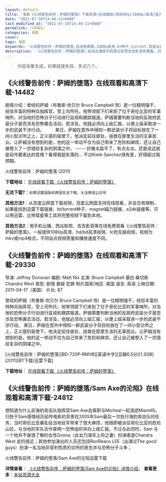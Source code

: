 ```yaml
---
layout: default
title: '电影《火线警告前传：萨姆的堕落》下载资源/在线播放/视频地址/1080p/高清/蓝光'
date: "2021-07-10T14:40:11+0800"
last_modified_at: "2021-07-10T14:40:11+0800"
permalink: /14482/
categories: 电影
cover:
tags: 电影
keywords: '火线警告前传：萨姆的堕落,在线免费看,1080p高清,bt种子,torrent,百度云盘,magnet,磁力链,迅雷下载资源'
description: '《火线警告前传：萨姆的堕落》在线云播放手机西瓜影院吉吉影音免费看，1080p高清bd/hd未删减完整版和tc抢先枪版，mkv/mp4格式，附带bt/torrent种子、magnet/磁力链、百度云盘、网盘资源迅雷下载链接'
---
```


>内容采集生成，如果链接失效，多试几个。


## 《火线警告前传：萨姆的堕落》在线观看和高清下载-14482

剧情介绍：曾经的萨姆（布鲁斯·坎贝尔 Bruce Campbell 饰）是一位精明强干，经验丰富的特种兵指挥官，受上司所托，他带领部下们来到了位于哥伦比亚的军事哨所，对当地的恐怖分子行动进行监视和跟踪报道。萨姆需要判断当地的反政府武装分子是否涉及恐怖袭击活动，若涉及，他就必须向上级汇报，以便上级采取进一步的武装干涉行动。  　　某日，萨姆在意外中得知一群武装分子将目标放在了一间小型诊所之上，正义感的驱使下，他决定前往彼处，拯救在那里生活的无辜民众。让萨姆没有想到的是，他的这一举动不仅为自己带来了危险和麻烦，还让自己被卷入了一宗错综复杂的阴谋之中。 ----- 好像太扁平了，有点太淡，还是说这就是前传要表达的意境？看得我挺失落的... 不过Kiele Sanchez很有爱，好得超过我预期。


火线警告前传：萨姆的堕落 (2011)

**下载地址**： [在线观看下载 《火线警告前传：萨姆的堕落》](https://www.btbtdy.me/btdy/dy5209.html) 


**无法下载?**：`如果迅雷因版权原因无法下载，关注微信公众号 `

**其他方法1**：从百度云网盘下载视频，百度云网盘支持在线观看，非会员有限制，如果能找到迅雷下载链接、bt/torrent种子、magnet磁力链接、e2dk链接等，可以用迅雷、比特彗星等工具将完整视频下载到本地。

**其他方法2**：用手机云播、西瓜影院、吉吉影音等在线免费观看《火线警告前传：萨姆的堕落》，一般提供1080p高清、hd/bd高清视频、tc抢先版视频，视频为mkv或mp4格式，不同站点视频质量和播放速度不同。


## 《火线警告前传：萨姆的堕落》在线观看和高清下载-29330

导演: Jeffrey Donovan 编剧: Matt Nix 主演: Bruce Campbell 基拉·桑切斯 Chandra West 类型: 剧情 悬疑 犯罪 制片国家/地区: 美国 语言: 英语 上映日期: 2011-04-17（美国） 片长: 87

曾经的萨姆（布鲁斯·坎贝尔 Bruce Campbell 饰）是一位精明强干，经验丰富的特种兵指挥官，受上司所托，他带领部下们来到了位于哥伦比亚的军事哨所，对当地的恐怖分子行动进行监视和跟踪报道。萨姆需要判断当地的反政府武装分子是否涉及恐怖袭击活动，若涉及，他就必须向上级汇报，以便上级采取进一步的武装干涉行动。 某日，萨姆在意外中得知一群武装分子将目标放在了一间小型诊所之上，正义感的驱使下，他决定前往彼处，拯救在那里生活的无辜民众。让萨姆没有想到的是，他的这一举动不仅为自己带来了危险和麻烦，还让自己被卷入了一宗错综复杂的阴谋之中。


[火线警告前传：萨姆的堕落][BD-720P-RMVB][英语中字][豆瓣6.5分][1.3GB][2011][BT下载/迅雷下载]

**下载地址**： [在线观看下载 《火线警告前传：萨姆的堕落》](https://www.btdx8.com/torrent/burn_notice_2011.html) 


## 《火线警告前传：萨姆的堕落/Sam Axe的沦陷》在线观看和高清下载-24812

想知道为什么前海豹突击队指挥官Sam Axe会离职与Micheal一起浪迹Miami吗，归咎于Sam感情经历前传电影的背景在2005年Sam最后一次执行海豹突击队的任务，当时哥伦比亚暴乱给当地驻军带来了很大麻烦，他随即被派往哥伦比亚的危险山区，与当地的军队合作查明一恐怖组织并向上级汇报。不过与此同时，Sam 与一个他并不是很了解的女性Donna（此女乃海军上将之妻）扮演者是Chandra West 走的很近；其他参加演出的人员还包括RonReaco LEE（出演过The good guys）扮演一名当地非营利性质的诊所的医生并与恐怖分子斗争；


火线警告前传：萨姆的堕落/Sam Axe的沦陷迅雷下载

**详情查看**： [《火线警告前传：萨姆的堕落/Sam Axe的沦陷》详情介绍](/movie/24812/)， **查看更多**：[本站资源大全](/movie/t/all/)

